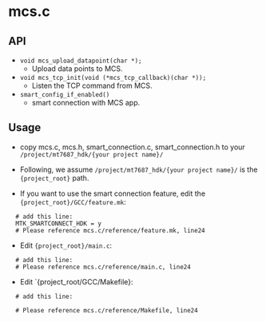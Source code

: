 # mcs.c

## API

* `void mcs_upload_datapoint(char *);`
  - Upload data points to MCS.
* `void mcs_tcp_init(void (*mcs_tcp_callback)(char *));`
  - Listen the TCP command from MCS.
* `smart_config_if_enabled()`
  - smart connection with MCS app.

## Usage

* copy mcs.c, mcs.h, smart_connection.c, smart_connection.h to your `/project/mt7687_hdk/{your project name}/`

* Following, we assume `/project/mt7687_hdk/{your project name}/` is the `{project_root}` path.

* If you want to use the smart connection feature, edit the `{project_root}/GCC/feature.mk`:

```
  # add this line:
  MTK_SMARTCONNECT_HDK = y
  # Please reference mcs.c/reference/feature.mk, line24

```
* Edit `{project_root}/main.c`:

```
  # add this line:
  # Please reference mcs.c/reference/main.c, line24
```

* Edit `{project_root/GCC/Makefile}:

```
  # add this line:

  # Please reference mcs.c/reference/Makefile, line24
```   

